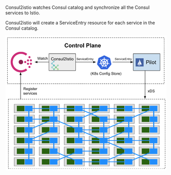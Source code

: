 Consul2istio watches Consul catalog and synchronize all the Consul services to Istio.

Consul2istio will create a ServiceEntry resource for each service in the Consul catalog.

![ consul2istio ](doc/consul2istio.png)